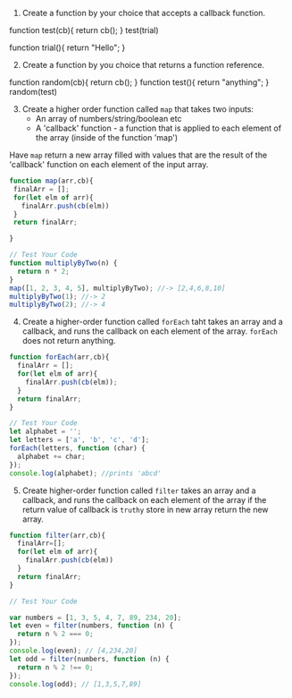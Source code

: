1. Create a function by your choice that accepts a callback function.



function test(cb){
  return cb();
}
test(trial)


function trial(){
  return "Hello";
}

2. Create a function by you choice that returns a function reference.

function random(cb){
  return cb();
}
function test(){
  return "anything";
}
random(test)

3. Create a higher order function called `map` that takes two inputs:
   - An array of numbers/string/boolean etc
   - A 'callback' function - a function that is applied to each element of the array (inside of the function 'map')

Have `map` return a new array filled with values that are the result of the 'callback' function on each element of the input array.

```js
function map(arr,cb){
 finalArr = [];
 for(let elm of arr){
   finalArr.push(cb(elm))
 }
 return finalArr;

}

// Test Your Code
function multiplyByTwo(n) {
  return n * 2;
}
map([1, 2, 3, 4, 5], multiplyByTwo); //-> [2,4,6,8,10]
multiplyByTwo(1); //-> 2
multiplyByTwo(2); //-> 4
```

4. Create a higher-order function called `forEach` taht takes an array and a callback, and runs the callback on each element of the array. `forEach` does not return anything.

```js
function forEach(arr,cb){
  finalArr = [];
  for(let elm of arr){
    finalArr.push(cb(elm));
  }
  return finalArr;
}

// Test Your Code
let alphabet = '';
let letters = ['a', 'b', 'c', 'd'];
forEach(letters, function (char) {
  alphabet += char;
});
console.log(alphabet); //prints 'abcd'
```

5. Create higher-order function called `filter` takes an array and a callback, and runs the callback on each element of the array if the return value of callback is `truthy` store in new array return the new array.

```js
function filter(arr,cb){
  finalArr=[];
  for(let elm of arr){
    finalArr.push(cb(elm))
  }
  return finalArr;
}

// Test Your Code

var numbers = [1, 3, 5, 4, 7, 89, 234, 20];
let even = filter(numbers, function (n) {
  return n % 2 === 0;
});
console.log(even); // [4,234,20]
let odd = filter(numbers, function (n) {
  return n % 2 !== 0;
});
console.log(odd); // [1,3,5,7,89]
```
